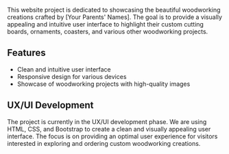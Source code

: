This website project is dedicated to showcasing the beautiful woodworking creations crafted by [Your Parents' Names]. The goal is to provide a visually appealing and intuitive user interface to highlight their custom cutting boards, ornaments, coasters, and various other woodworking projects.

## Features

- Clean and intuitive user interface
- Responsive design for various devices
- Showcase of woodworking projects with high-quality images

## UX/UI Development

The project is currently in the UX/UI development phase. We are using HTML, CSS, and Bootstrap to create a clean and visually appealing user interface. The focus is on providing an optimal user experience for visitors interested in exploring and ordering custom woodworking creations.
